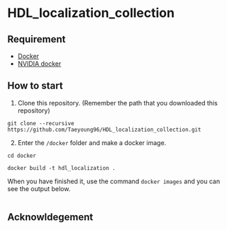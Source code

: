 # HDL_localization_collection

## Requirement  
- [Docker](https://www.docker.com/)  
- [NVIDIA docker](https://docs.nvidia.com/datacenter/cloud-native/container-toolkit/install-guide.html)

## How to start  

1. Clone this repository. (Remember the path that you downloaded this repository) 
```
git clone --recursive https://github.com/Taeyoung96/HDL_localization_collection.git
```

2. Enter the `/docker` folder and make a docker image.  
```
cd docker
```
```
docker build -t hdl_localization .
```

When you have finished it, use the command `docker images` and you can see the output below.  
```

```


## Acknowldegement
